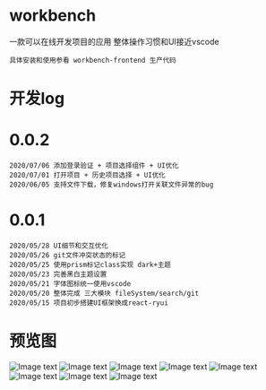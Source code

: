 # workbench
一款可以在线开发项目的应用
整体操作习惯和UI接近vscode
```
具体安装和使用参看 workbench-frontend 生产代码
```
# 开发log
# 0.0.2
```
2020/07/06 添加登录验证 + 项目选择组件 + UI优化
2020/07/01 打开项目 + 历史项目选择 + UI优化
2020/06/05 支持文件下载，修复windows打开关联文件异常的bug
```
# 0.0.1
```
2020/05/28 UI细节和交互优化
2020/05/26 git文件冲突状态的标记
2020/05/25 使用prism标记class实现 dark+主题
2020/05/23 完善黑白主题设置
2020/05/21 字体图标统一使用vscode
2020/05/20 整体完成 三大模块 fileSystem/search/git
2020/05/15 项目初步搭建UI框架换成react-ryui
```
# 预览图
![Image text](https://yun-static.cdn.bcebos.com/workbench%2Fimages%2Fworkbench6.jpeg)
![Image text](https://yun-static.cdn.bcebos.com/workbench%2Fimages%2Fworkbench7.jpeg)
![Image text](https://yun-static.cdn.bcebos.com/workbench%2Fimages%2Fworkbench8.jpeg)
![Image text](https://yun-static.cdn.bcebos.com/workbench%2Fimages%2Fworkbench1.jpeg)
![Image text](https://yun-static.cdn.bcebos.com/workbench%2Fimages%2Fworkbench3.jpeg)
![Image text](https://yun-static.cdn.bcebos.com/workbench%2Fimages%2Fworkbench2.jpeg)
![Image text](https://yun-static.cdn.bcebos.com/workbench%2Fimages%2Fworkbench4.jpeg)
![Image text](https://yun-static.cdn.bcebos.com/workbench%2Fimages%2Fworkbench5.jpeg)
